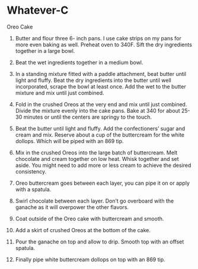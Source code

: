 # Whatever-C

Oreo Cake

1. Butter and flour three 6- inch pans. I use cake strips on my pans for more even baking as well. Preheat oven to 340F. Sift the dry ingredients together in a large bowl.

2. Beat the wet ingredients together in a medium bowl.

3. In a standing mixture fitted with a paddle attachment, beat butter until light and fluffy. Beat the dry ingredients into the butter until well incorporated, scrape the bowl at least once. Add the wet to the butter mixture and mix until just combined.

4. Fold in the crushed Oreos at the very end and mix until just combined. Divide the mixture evenly into the cake pans. Bake at 340 for about 25-30 minutes or until the centers are springy to the touch.

5. Beat the butter until light and fluffy. Add the confectioners’ sugar and cream and mix. Reserve about a cup of the buttercream for the white dollops. Which will be piped with an 869 tip.

6. Mix in the crushed Oreos into the large batch of buttercream. Melt chocolate and cream together on low heat. Whisk together and set aside. You might need to add more or less cream to achieve the desired consistency.

7. Oreo buttercream goes between each layer, you can pipe it on or apply with a spatula.

8. Swirl chocolate between each layer. Don’t go overboard with the ganache as it will overpower the other flavors.

9. Coat outside of the Oreo cake with buttercream and smooth.

10. Add a skirt of crushed Oreos at the bottom of the cake.

11. Pour the ganache on top and allow to drip. Smooth top with an offset spatula.

12. Finally pipe white buttercream dollops on top with an 869 tip.
